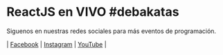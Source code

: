 # ReactJS en VIVO #debakatas

Siguenos en nuestras redes sociales para más eventos de programación.

| [Facebook](https://www.facebook.com/debakatas) | [Instagram](https://www.instagram.com/bakatascom/) | [YouTube](https://www.youtube.com/channel/UCe9_3wN0e_b0jRETgpdgq2A) |

